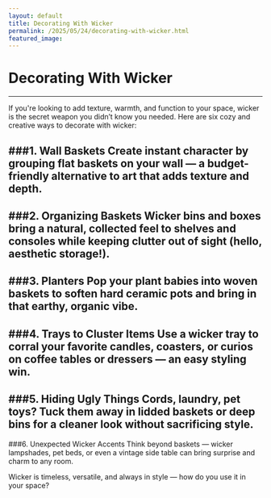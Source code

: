```yaml
---
layout: default
title: Decorating With Wicker
permalink: /2025/05/24/decorating-with-wicker.html
featured_image: 
---
```


# Decorating With Wicker
---
If you're looking to add texture, warmth, and function to your space, wicker is the secret weapon you didn’t know you needed. Here are six cozy and creative ways to decorate with wicker:

###1. Wall Baskets
Create instant character by grouping flat baskets on your wall — a budget-friendly alternative to art that adds texture and depth.
---
###2. Organizing Baskets
Wicker bins and boxes bring a natural, collected feel to shelves and consoles while keeping clutter out of sight (hello, aesthetic storage!).
---
###3. Planters
Pop your plant babies into woven baskets to soften hard ceramic pots and bring in that earthy, organic vibe.
---
###4. Trays to Cluster Items
Use a wicker tray to corral your favorite candles, coasters, or curios on coffee tables or dressers — an easy styling win.
---
###5. Hiding Ugly Things
Cords, laundry, pet toys? Tuck them away in lidded baskets or deep bins for a cleaner look without sacrificing style.
---
###6. Unexpected Wicker Accents
Think beyond baskets — wicker lampshades, pet beds, or even a vintage side table can bring surprise and charm to any room.

Wicker is timeless, versatile, and always in style — how do you use it in your space?
